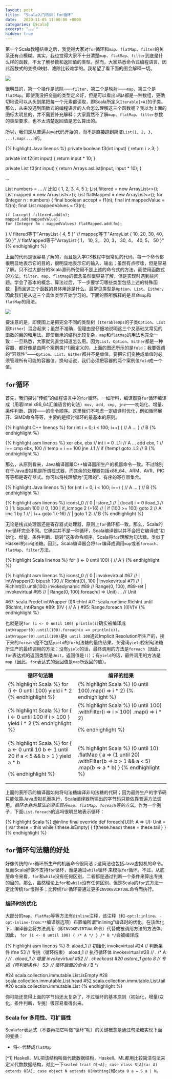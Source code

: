 ```yaml
---
layout: post
title:  "Scala入门培训：for循环"
date:   2020-11-05 11:00:00 +0000
categories: [Scala]
excerpt: "。。。"
hidden: true
---
```


第一个Scala教程结束之后，我觉得大家对`for`循环和`map`、`flatMap`、`filter`的关系还有点模糊。其实，我也觉得大家不十分清楚`map`、`flatMap`、`filter`到底是什么样的函数，不太了解参数和返回值的类型。然而，大家熟悉命令式编程语言，因此函数式的变换/映射、滤除比较难学的。我希望了看下面的图会解释一切。

![](/assets/2020-11-20-scalatraining2/fmfm.png)

很明显的，第一个操作是滤除——`filter`、第二个是映射——`map`、第三个是`flatMap`。即使我没把变量的类型定义好，但是可以看出`a`和`A`都是一种数组，更确切地说可以从头到尾把每一个元素都读取，即Scala所定义`Iterable[+A]`的子类。那么，从来没遇到函数式的编程语言的人会怎么理解这三个函数呢？我以为上面的图标太明显的，并不需要补充解释；大家竟然不了解`map`、`flatMap`、`filter`参数的类型要求，也不太清楚返回值是怎么算出的。

所以，我们是从普遍Java代码开始的，而不是直接跑到简洁`List(1, 2, 3, ...).map(...)`的。

{% highlight Java linenos %}
private boolean f3(int input) {
    return i > 3;
}

private int f2(int input) {
    return input * 10;
}

private List<Integer> f3(int input) {
    return Arrays.asList(input, input * 10);
}

...

List<Integer> numbers    = ... // 比如 { 1, 2, 3, 4, 5 };
List<Integer> filtered   = new ArrayList<>();
List<Integer> mapped     = new ArrayList<>();
List<Integer> flatMapped = new ArrayList<>();
for (Integer n : numbers) {
    final boolean accept             = f1(n);
    final int mappedValue            = f2(n);
    final List<Integer> mappedValues = f3(n);

    if (accept) filtered.add(n);
    mapped.add(mappedValue);
    for (Integer fm : mappedValues) flatMapped.add(fm);
}
// filtered等于"ArrayList { 4, 5 }"
// mapped等于"ArrayList { 10, 20, 30, 40, 50 }"
// flatMapped等于"ArrayList { 1， 10, 2， 20, 3， 30, 4， 40, 5， 50 }"
{% endhighlight %}

上面的代码是很容易了解的，而且是大学CS教程中很常见的代码。每一个命令都很明显地表示它的目的，很明显地表示它的输入、输出；虽然有点啰嗦，但是容易了解。只不过大部分的Scala源码所使用不是上述的命令式的方法，而使用函数式的方法。`filter`、`map`、`flatMap`的概念虽然很容易了解，但是实现时遇到些问题。学会了基本的概念、算法过后，下一步要学习哪些类型包括上述的特殊函数，而且这三个函数的具体用途是什么。最常见类型是`Option`、`List`、`Either`，因此我们是从这三个具体类型开始学习的。下面的图所解释的是*具体*`map`和`flatMap`的用法。

![](/assets/2020-11-20-scalatraining2/fmfmt.png)

要注意的是，即使图上是把完全不同的类型树（`IterableOps`的子类`Option`、`List`跟`Either`）混合起来；虽然不准确，但理由是仔细地说明这三个又基础又常见的函数的目的和用法。即使继承的结构比较复杂，`map`和`flatMap`的用法也完全一致：一旦熟悉，大家就凭直觉知道怎么用。因为`List`、`Option`、`Either`都是一种容器、都好像是由两个案例类[^1]而定义的，上面的图还所示的是`fold`；我要强调的“容器性“——`Option`、`List`、`Either`都并不是单值，要把它们变换成单值时必须管理所有可能的容器值。换句话说，我们必须把容器的两个案例值`fold`成一个值。

## `for`循环
首先，我们探讨“传统”的编程语言中的`for`循环。一如所料，编译器将`for`循环编译成（用着Intel x86_64汇编语言的句法）`mov, add, cmp, jne`——初始化、增量、条件判断、跳转——的命令顺序。这里我们不考虑一定编译时优化，例如循环展开、SIMD命令等等，主要的是探讨循环的最基本的原则。

{% highlight C++ linenos %}
for (int i = 0; i < 100; i++) {
    // A
    ...
} 
// B
{% endhighlight %}

{% highlight asm linenos %}
    xor     ebx, ebx    // int i = 0
.L1:                        // A
    ...
    add     ebx, 1      // i++
    cmp     ebx, 100    // temp = i == 100
    jne     .L1         // if (!temp) goto .L2
// B
{% endhighlight %}

那么，从原则看来，Java编译器跟C++编译器所生产的机器命令一致。不过除别在于Java虚拟机是所谓栈式器，而其余的处理器包括x86_64、ARM、AVR、PIC等等都是寄存器式。你可以将栈理解为“无限的”、有序的寄存器集合。

{% highlight Java linenos %}
for (int i = 0; i < 100; i++) {
    // A
    ...
} 
// B
{% endhighlight %}

{% highlight asm linenos %}
    iconst_0            // 0                        | 
    istore_1            //                          | (local) i = 0
    iload_1             // 0                        | 
1:
    bipush 100          // 0, 100                   |
    if_icmpge 2 (+16)   //                          | if (100 >= 100) goto 2
    // A
    iinc 1 by 1         //                          | i++
    goto 1 (-16)        //                          | goto 1
2:  // B
{% endhighlight %}


<!--
{% highlight Rust linenos %}
for i in 0..100 {
    // A
    ...
}
{% endhighlight %}

{% highlight asm linenos %}
        xor     ebp, ebp            // i = 0
.L2:
        // A
        ...
        add     ebp, 1              // i++
        cmp     ebp, 100            // temp = i == 100
        jne     .L2                 // if (!temp) goto .L2
// B
{% endhighlight %}

{% highlight Rust linenos %}
for i in 0..<100 {
    // A
    ...
}
// B
{% endhighlight %}

{% highlight asm linenos %}
        xor     r12d, r12d          // i = 0
.L2:
        // A
        lea     r12, [r12 + 1]      // i++
        cmp     r12, 100            // temp = i == 100
        jne     .L2                 // if (!temp) goto .L2
// B
{% endhighlight %}
-->

无论是栈式处理器还是寄存器式处理器，原则上`for`循环都一致。那么，Scala的`for`循环完全不同。它确实并不是一种循环，Scala编译器以并不会把它编译成“初始化、增量、条件判断、跳转”这条命令顺序。Scala将`for`理解为句法糖，类似于Haskell的`do`句法糖。因此，Scala编译器会将`for`编译成调用`map`或者`foreach`、`flatMap`、`filter`方法。

{% highlight Scala linenos %}
for (i <- 0 until 100) {
  // A
}
{% endhighlight %}

{% highlight asm linenos %}
    iconst_0            // 0                        |
    invokevirtual #67   //                          | intWrapper(0)
    bipush 100          // RichInt(0), 100          |
    invokevirtual #71   //                          | RichInt(0).until(100)
    invokedynamic #89   // Range(0, 100), #89-ret   |
    invokevirtual #95   //                          | Range(0, 100).foreach(I => Unit)
    ...                 // Unit

#67: scala.Predef.intWrapper (I)RichInt
#71: scala.runtime.RichInt.until (RichInt, Int)Range
#89: <anonymous> (I)V { // A }
#95: Range.foreach ((I)V)V
{% endhighlight %}

也就是说`for (i <- 0 until 100) println(i)`确实被编译成`intWrapper(0).until(100).foreach(x => println(x))`。`intWrapper(0).until(100)`是`0 until 100`通过Implicit Resolution所生产的，接下来的`foreach`是不包括`yield`的`for`句法糖的最终结果。关键词`yield`控制句法糖所生产的最终调用的方法：没有`yield`的话，最终调用的方法是`foreach`（因此，`for`表达式的返回类型是`Unit`，返回值是`()`）；有`yield`的话，最终调用的方法是`map`（因此，`for`表达式的返回值是`map`所返回的值）。

<table class="rouge-table">
<tr>
    <th>循环句法糖</th>
    <th>编译的结果</th>
</tr>
<tr>
    <td>
{% highlight Scala %}
for (i <- 0 until 100) yield i * 2
{% endhighlight %}
    </td>
    <td>
{% highlight Scala %}
(0 until 100).map(i => i * 2)
{% endhighlight %}
    </td>
</tr>
<tr>
    <td>
{% highlight Scala %}
for {
  i <- 0 until 100
  if i > 100
} yield i * 2
{% endhighlight %}
    </td>
    <td>
{% highlight Scala %}
(0 until 100)
  .withFilter(i => i > 100)
  .map(i => i * 2)
 
{% endhighlight %}
    </td>
</tr>
<tr>
    <td>
{% highlight Scala %}
for {
  a <- 0 until 10
  b <- 1 until 20
  if a < 5 && b > 1
} yield a * b
 
{% endhighlight %}
    </td>
    <td>
{% highlight Scala %}
(0 until 10)
  .flatMap { a => 
    (1 until 20)
      .withFilter(b => b > 1 && a < 5)
      .map(b => a * b)
  } 
{% endhighlight %}
    </td>
</tr>
</table>

上面的表所示的编译器如何将句法糖编译非句法糖的代码；因为最终生产的字节码只能依靠Java虚拟机而执行，Scala编译器所输出的字节码只能依靠普遍方法调用。*循环本身的算法必须实现在`map`、`flatMap`、`foreach`等的方法*。作为一个例子，下面`List.foreach`的远吗很明显地表示循环：

{% highlight Scala %}
@inline final override def foreach[U](f: A => U): Unit = {
  var these = this
  while (!these.isEmpty) {
    f(these.head)
    these = these.tail
  }
}
{% endhighlight %}

## `for`循环句法糖的好处
好像传统的`for`循环所生产的机器命令很简洁；这简洁也包括Java虚拟机的命令。反而Scala好像不支持`for`循环，而是通过`while`循环·来模拟`for`循环。不过，从底层命令来看，`for`和`while`没有任何区别，二者都是通过判断一个条件来算出专挑的目的。那么，虽然理论上`for`和`while`没有任何区别，但是Scala的`for`式方法一定比传统`for`慢得多；比传统`for`循环要通过更多`INVOKEVIRTUAL`命令而执行。

### 编译时的优化
大部分的`map`、`flatMap`等等方法有`@inline`注释，该注释（和`-opt:l:inline`、`-opt-inline-from:**`编译器选项）布置编所谓“inlining”编译时的优化。在该优化下，编译器会将方法调用（即`INVOKEVIRTUAL`命令）代替成被调用方法的方法体。因此，
`for (i <- 0 until 100) { /* A */ } /* B */`会被编译成

{% highlight asm linenos %}
8: 
    aload_1                 // 初始化
    invokevirtual #24       // 判断条件
    ifne 53                 // 专挑（循环结束）
    aload_1                 // 执行循环体
    invokevirtual #28       // .
    /* A */                 // .
    aload_1                 // 增量
    invokevirtual #52       // .
    checkcast #20 
    astore_1
    goto 8                  // 专挑（再判断条件）
53:                         // 循环后面的命令
    /* B */

#24 scala.collection.immutable.List.isEmpty 
#28 scala.collection.immutable.List.head 
#52 scala.collection.immutable.List.tail
#20 scala.collection.immutable.List
{% endhighlight %}

你可能还觉得上面的字节码还太复杂了，不过循环的基本原则（初始化，增量/变化，条件判断，专挑）很容易看得出来。

### Scala for 多用性、可扩展性
Scala`for`表达式（不要再把它叫做“循环”呢）的关键概念是通过句法糖实现下面的变换：

* 将`<-`代替成`flatMap`



[^1] Haskell、ML把该结构叫做代数数据结构，Haskell、ML都用比较简洁句法来定义代数数据结构，对比一下`sealed trait O[+A]; case class S[A](a: A) extends O[A]; case object N extends O[Nothing]`和`data O a = S a | N`。

<!--
且十分正常。对吧？呵呵，得看情况，更具体地说，在多线情况下上面的代码会出race condition。该race condition会被`numbers`数组同时变、读取引起的。那么，Java包括一个比较有意思的关键词，即`final`。大家都知道定义为`final`代表着变量的值是不可变的，那么不可变的变量怎么能调用类似于`add`的函数呢？其实，在Java，更正确地说JVM，把`final`定义为“指针”是不可变的，而指针所指的实例不是因为`final`而受到任何限制的。

{% highlight Java linenos %}
final List<Integer> numbers    = Arrays.asList(1, 2, 3, 4, 5);
final List<Integer> filtered   = new ArrayList<>();
final List<Integer> mapped     = new ArrayList<>();
final List<Integer> flatMapped = new ArrayList<>();

// 虽然定义为final，还能调用`add`方法
{% endhighlight %}

这里要对比一下C++所带来的`const`。C++的`const`确实是代表着常数、不可变的值。

{% highlight Java linenos %}
const std::vector<int> numbers = { 1, 2, 3, 4, 5 };
numbers.push_back(6);   // 编译时报错：*const* std::vector<int> 不包含着push_back函数
{% endhighlight %}

为什么要谈谈`final`、不可变的变量呢？因为可以把`final`直接翻译到Scala的`val`。我强烈推荐大家都尽量使用`val`；通过`val`可以写更容易了解的代码，一旦我们为某一个定义为`val`的变量赋值好，变量的值不会被改变的。把所有的变量都定义为`val`，一旦有一定的值，我们确定它的值不会再变。可惜，在JVM语言中，`final`本身不能保证不可变性。因为上面描述的`final`规则，我们还必须依赖不可变的数据结构。

通过某一个算法 𝑓 把每一个元素映射另外一个元素

通过某一个算法 𝑓 把每一个元素映射另外一个数组，然后把返回的数组里的每一个元素添加于结果
-->
